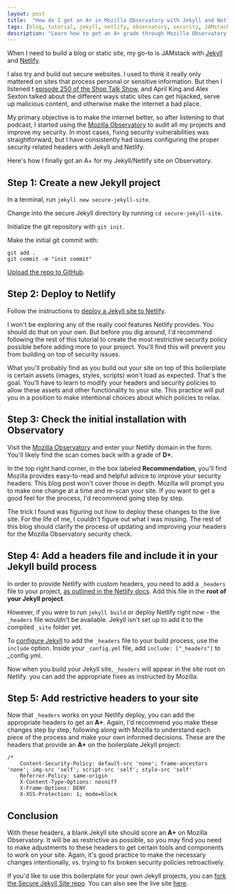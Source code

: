 ```yaml
---
layout: post
title:  "How do I get an A+ in Mozilla Observatory with Jekyll and Netlify?"
tags: [blog, tutorial, jekyll, netlify, observatory, security, JAMstack]
description: "Learn how to get an A+ grade through Mozilla Observatory using Jekyll and Netlify."
---
```


When I need to build a blog or static site, my go-to is JAMstack with [Jekyll](https://jekyllrb.com/) and [Netlify](https://www.netlify.com/).

I also try and build out secure websites. I used to think it really only mattered on sites that process personal or sensitive information. But then I listened t [episode 250 of the Shop Talk Show](https://shoptalkshow.com/episodes/250-web-security-april-king-alex-sexton/), and April King and Alex Sexton talked about the different ways static sites can get hijacked, serve up malicious content, and otherwise make the internet a bad place. 

My primary objective is to make the internet better, so after listening to that podcast, I started using the [Mozilla Observatory](https://observatory.mozilla.org/) to audit all my projects and improve my security. In most cases, fixing security vulnerabilities was straightforward, but I have consistently had issues configuring the proper security related headers with Jekyll and Netlify.

Here's how I finally got an A+ for my Jekyll/Netlify site on Observatory. 

## Step 1: Create a new Jekyll project 

In a terminal, run `jekyll new secure-jekyll-site`. 

Change into the secure Jekyll directory by running `cd secure-jekyll-site`. 

Initialize the git repository with `git init`.

Make the initial git commit with: 

```
git add .
git commit -m "init commit"
```

[Upload the repo to GitHub](https://help.github.com/en/articles/adding-an-existing-project-to-github-using-the-command-line). 

## Step 2: Deploy to Netlify 

Follow the instructions to [deploy a Jekyll site to Netlify](https://www.netlify.com/docs/continuous-deployment/).

I won't be exploring any of the really cool features Netlify provides. You should do that on your own. But before you dig around, I'd recommend following the rest of this tutorial to create the most restrictive security policy possible before adding more to your project. You'll find this will prevent you from building on top of security issues. 

What you'll probably find as you build out your site on top of this boilerplate is certain assets (images, styles, scripts) won't load as expected. That's the goal. You'll have to learn to modify your headers and security policies to allow these assets and other functionality to your site. This practice will put you in a position to make intentional choices about which policies to relax. 

## Step 3: Check the initial installation with Observatory 

Visit the [Mozilla Observatory](https://observatory.mozilla.org/) and enter your Netlify domain in the form. You'll likely find the scan comes back with a grade of **D+**. 

In the top right hand corner, in the box labeled **Recommendation**, you'll find Mozilla provides easy-to-read and helpful advice to improve your security headers. This blog post won't cover those in depth. Mozilla will prompt you to make one change at a time and re-scan your site. If you want to get a good feel for the process, I'd recommend going step by step. 

The trick I found was figuring out how to deploy these changes to the live site. For the life of me, I couldn't figure out what I was missing. The rest of this blog should clarify the process of updating and improving your headers for the Mozilla Observatory security check. 

## Step 4: Add a headers file and include it in your Jekyll build process

In order to provide Netlify with custom headers, you need to add a `_headers` file to your project, [as outlined in the Netlify docs](https://www.netlify.com/docs/headers-and-basic-auth/). Add this file in the **root of your Jekyll project**. 

However, if you were to run `jekyll build` or deploy Netlify right now - the `_headers` file wouldn't be available. Jekyll isn't set up to add it to the compiled `_site` folder yet. 

To [configure Jekyll](https://jekyllrb.com/docs/configuration/options/) to add the `_headers` file to your build process, use the `include` option. Inside your `_config.yml` file, add `include: ["_headers"]` to _config.yml. 

Now when you build your Jekyll site, `_headers` will appear in the site root on Netlify. you can add the appropriate fixes as instructed by Mozilla. 

## Step 5: Add restrictive headers to your site 

Now that `_headers` works on your Netlify deploy, you can add the appropriate headers to get an **A+**. Again, I'd recommend you make these changes step by step, following along with Mozilla to understand each piece of the process and make your own informed decisions. These are the headers that provide an **A+** on the boilerplate Jekyll project:

```
/* 
    Content-Security-Policy: default-src 'none'; frame-ancestors 'none'; img-src 'self'; script-src 'self'; style-src 'self'
    Referrer-Policy: same-origin
    X-Content-Type-Options: nosniff
    X-Frame-Options: DENY
    X-XSS-Protection: 1; mode=block
```

## Conclusion 

With these headers, a blank Jekyll site should score an **A+** on Mozilla Observatory. It will be as restrictive as possible, so you may find you need to make adjustments to these headers to get certain tools and components to work on your site. Again, it's good practice to make the necessary changes intentionally, vs. trying to fix broken security policies retroactively. 

If you'd like to use this boilerplate for your own Jekyll projects, you can [fork the Secure Jekyll Site repo](https://github.com/ogdenstudios/secure-jekyll-site). You can also see the live site [here](https://secure-jekyll-site.netlify.com/).